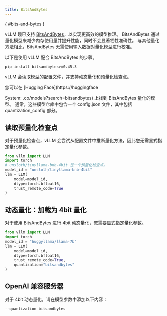 ```yaml
---
title: BitsAndBytes
---
```

[](){ #bits-and-bytes }

vLLM 现已支持 [BitsAndBytes](https://github.com/TimDettmers/bitsandbytes)，以实现更高效的模型推理。
BitsAndBytes 通过量化模型来减少内存使用量并提升性能，同时不会显著牺牲准确性。
与其他量化方法相比，BitsAndBytes 无需使用输入数据对量化模型进行校准。

以下是使用 vLLM 配合 BitsAndBytes 的步骤。

```console
pip install bitsandbytes>=0.45.3
```

vLLM 会读取模型的配置文件，并支持动态量化和预量化检查点。

您可以在 [Hugging Face](https://huggingface

System: .co/models?search=bitsandbytes) 上找到 BitsAndBytes 量化的模型。
通常，这些模型仓库中包含一个 config.json 文件，其中包括 quantization_config 部分。

## 读取预量化检查点

对于预量化检查点，vLLM 会尝试从配置文件中推断量化方法，因此您无需显式指定量化参数。

```python
from vllm import LLM
import torch
# unsloth/tinyllama-bnb-4bit 是一个预量化检查点。
model_id = "unsloth/tinyllama-bnb-4bit"
llm = LLM(
    model=model_id,
    dtype=torch.bfloat16,
    trust_remote_code=True
)
```

## 动态量化：加载为 4bit 量化

对于使用 BitsAndBytes 进行 4bit 动态量化，您需要显式指定量化参数。

```python
from vllm import LLM
import torch
model_id = "huggyllama/llama-7b"
llm = LLM(
    model=model_id,
    dtype=torch.bfloat16,
    trust_remote_code=True,
    quantization="bitsandbytes"
)
```

## OpenAI 兼容服务器

对于 4bit 动态量化，请在模型参数中添加以下内容：

```console
--quantization bitsandbytes
```